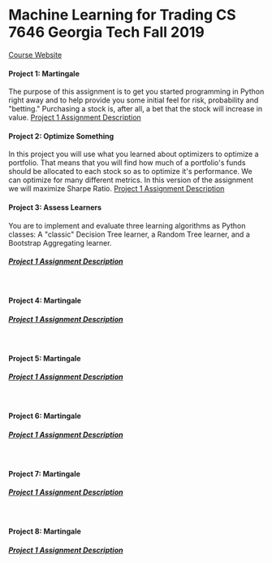# Machine Learning for Trading CS 7646 Georgia Tech Fall 2019
<a href="http://quantsoftware.gatech.edu/Machine_Learning_for_Trading_Course"> Course Website</a>

#### Project 1: Martingale
The purpose of this assignment is to get you started programming in Python right away and to help provide you some initial feel for risk, probability and "betting." Purchasing a stock is, after all, a bet that the stock will increase in value.
<a href="http://quantsoftware.gatech.edu/Fall_2019_Project_1:_Martingale"> Project 1 Assignment Description</a>
<br>

#### Project 2: Optimize Something
In this project you will use what you learned about optimizers to optimize a portfolio. That means that you will find how much of a portfolio's funds should be allocated to each stock so as to optimize it's performance. We can optimize for many different metrics. In this version of the assignment we will maximize Sharpe Ratio.
<a href="http://quantsoftware.gatech.edu/Fall_2019_Project_2:_Optimize_Something"> Project 1 Assignment Description</a>
<br>

#### Project 3: Assess Learners
You are to implement and evaluate three learning algorithms as Python classes: A "classic" Decision Tree learner, a Random Tree learner, and a Bootstrap Aggregating learner.
##### <a href="http://quantsoftware.gatech.edu/Fall_2019_Project_3:_Assess_Learners"> Project 1 Assignment Description</a>
<br>

#### Project 4: Martingale
##### <a href="http://quantsoftware.gatech.edu/Fall_2019_Project_1:_Martingale"> Project 1 Assignment Description</a>
<br>

#### Project 5: Martingale
##### <a href="http://quantsoftware.gatech.edu/Fall_2019_Project_1:_Martingale"> Project 1 Assignment Description</a>
<br>

#### Project 6: Martingale
##### <a href="http://quantsoftware.gatech.edu/Fall_2019_Project_1:_Martingale"> Project 1 Assignment Description</a>
<br>

#### Project 7: Martingale
##### <a href="http://quantsoftware.gatech.edu/Fall_2019_Project_1:_Martingale"> Project 1 Assignment Description</a>
<br>

#### Project 8: Martingale
##### <a href="http://quantsoftware.gatech.edu/Fall_2019_Project_1:_Martingale"> Project 1 Assignment Description</a>
<br>
